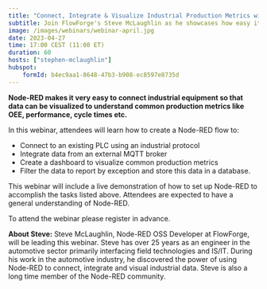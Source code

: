 ```yaml
---
title: "Connect, Integrate & Visualize Industrial Production Metrics with Node-RED"
subtitle: Join FlowForge's Steve McLaughlin as he showcases how easy it is to use Node-RED to visualize popular production metrics using Node-RED.
image: /images/webinars/webinar-april.jpg
date: 2023-04-27
time: 17:00 CEST (11:00 ET) 
duration: 60
hosts: ["stephen-mclaughlin"]
hubspot:
    formId: b4ec9aa1-8648-47b3-b908-ec8597e8735d
---
```


**Node-RED makes it very easy to connect industrial equipment so that data can be visualized to understand common production metrics like OEE, performance, cycle times etc.**

<!--more-->

In this webinar, attendees will learn how to create a Node-RED flow to:
- Connect to an existing PLC using an industrial protocol
- Integrate data from an external MQTT broker
- Create a dashboard to visualize common production metrics
- Filter the data to report by exception and store this data in a database.

This webinar will include a live demonstration of how to set up Node-RED to accomplish the tasks listed above. Attendees are expected to have a general understanding of Node-RED.

To attend the webinar please register in advance.

**About Steve:**
Steve McLaughlin, Node-RED OSS Developer at FlowForge, will be leading this webinar. Steve has over 25 years as an engineer in the automotive sector primarily interfacing field technologies and IS/IT. During his work in the automotive industry, he discovered the power of using Node-RED to connect, integrate and visual industrial data. Steve is also a long time member of the Node-RED community.